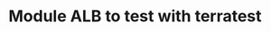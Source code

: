 # Module ALB to test with terratest

<!-- BEGINNING OF PRE-COMMIT-TERRAFORM DOCS HOOK -->

<!-- END OF PRE-COMMIT-TERRAFORM DOCS HOOK -->

